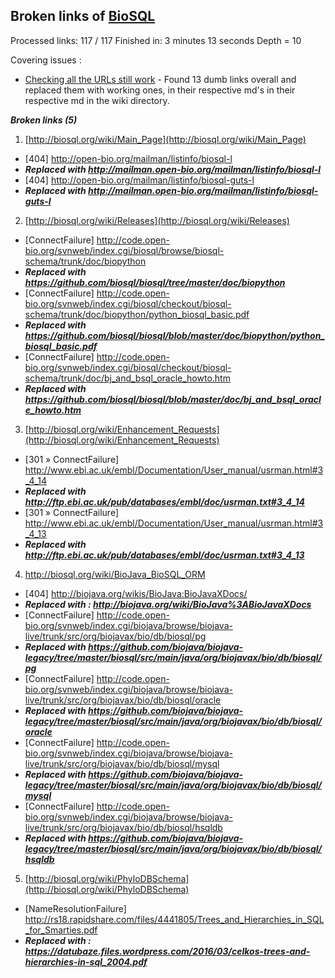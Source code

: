 ## Broken links of [BioSQL](http://biosql.org/)

Processed links: 117 / 117
Finished in: 3 minutes 13 seconds
Depth = 10

Covering issues : 
 * [Checking all the URLs still work](https://github.com/biosql/biosql.github.io/issues/6) - Found 13 dumb links overall and replaced them with working ones, in their respective md's in their respective md in the wiki directory. 

***Broken links (5)***

1. [http://biosql.org/wiki/Main_Page](http://biosql.org/wiki/Main_Page)

  * [404]  http://open-bio.org/mailman/listinfo/biosql-l
  * ***Replaced with http://mailman.open-bio.org/mailman/listinfo/biosql-l***
  * [404]  http://open-bio.org/mailman/listinfo/biosql-guts-l
  * ***Replaced with http://mailman.open-bio.org/mailman/listinfo/biosql-guts-l***

2. [http://biosql.org/wiki/Releases](http://biosql.org/wiki/Releases)

  * [ConnectFailure]  http://code.open-bio.org/svnweb/index.cgi/biosql/browse/biosql-schema/trunk/doc/biopython
  * ***Replaced with https://github.com/biosql/biosql/tree/master/doc/biopython***
  * [ConnectFailure]  http://code.open-bio.org/svnweb/index.cgi/biosql/checkout/biosql-schema/trunk/doc/biopython/python_biosql_basic.pdf
  * ***Replaced with https://github.com/biosql/biosql/blob/master/doc/biopython/python_biosql_basic.pdf***
  * [ConnectFailure]  http://code.open-bio.org/svnweb/index.cgi/biosql/checkout/biosql-schema/trunk/doc/bj_and_bsql_oracle_howto.htm
  * ***Replaced with https://github.com/biosql/biosql/blob/master/doc/bj_and_bsql_oracle_howto.htm***

3. [http://biosql.org/wiki/Enhancement_Requests](http://biosql.org/wiki/Enhancement_Requests)

  * [301 » ConnectFailure]  http://www.ebi.ac.uk/embl/Documentation/User_manual/usrman.html#3_4_14
  * ***Replaced with http://ftp.ebi.ac.uk/pub/databases/embl/doc/usrman.txt#3_4_14***
  * [301 » ConnectFailure]  http://www.ebi.ac.uk/embl/Documentation/User_manual/usrman.html#3_4_13
  * ***Replaced with http://ftp.ebi.ac.uk/pub/databases/embl/doc/usrman.txt#3_4_13***

4. [http://biosql.org/wiki/BioJava_BioSQL_ORM ](http://biosql.org/wiki/BioJava_BioSQL_ORM )

  * [404]  http://biojava.org/wikis/BioJava:BioJavaXDocs/
  * ***Replaced with : http://biojava.org/wiki/BioJava%3ABioJavaXDocs***
  * [ConnectFailure]  http://code.open-bio.org/svnweb/index.cgi/biojava/browse/biojava-live/trunk/src/org/biojavax/bio/db/biosql/pg
  * ***Replaced with https://github.com/biojava/biojava-legacy/tree/master/biosql/src/main/java/org/biojavax/bio/db/biosql/pg***
  * [ConnectFailure]  http://code.open-bio.org/svnweb/index.cgi/biojava/browse/biojava-live/trunk/src/org/biojavax/bio/db/biosql/oracle
  * ***Replaced with https://github.com/biojava/biojava-legacy/tree/master/biosql/src/main/java/org/biojavax/bio/db/biosql/oracle***
  * [ConnectFailure]  http://code.open-bio.org/svnweb/index.cgi/biojava/browse/biojava-live/trunk/src/org/biojavax/bio/db/biosql/mysql
  * ***Replaced with https://github.com/biojava/biojava-legacy/tree/master/biosql/src/main/java/org/biojavax/bio/db/biosql/mysql***
  * [ConnectFailure]  http://code.open-bio.org/svnweb/index.cgi/biojava/browse/biojava-live/trunk/src/org/biojavax/bio/db/biosql/hsqldb
  * ***Replaced with https://github.com/biojava/biojava-legacy/tree/master/biosql/src/main/java/org/biojavax/bio/db/biosql/hsqldb***


5. [http://biosql.org/wiki/PhyloDBSchema](http://biosql.org/wiki/PhyloDBSchema)

  * [NameResolutionFailure]  http://rs18.rapidshare.com/files/4441805/Trees_and_Hierarchies_in_SQL_for_Smarties.pdf
  * ***Replaced with : https://datubaze.files.wordpress.com/2016/03/celkos-trees-and-hierarchies-in-sql_2004.pdf***

